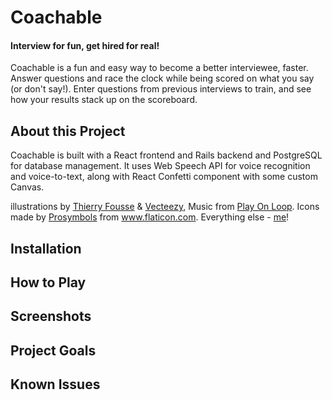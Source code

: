 <h1>Coachable</h1>
<h4>Interview for fun, get hired for real!</h4>

<p>Coachable is a fun and easy way to become a better interviewee, faster. Answer questions and race the clock while being scored on what you say (or don't say!). Enter questions from previous interviews to train, and see how your results stack up on the scoreboard.</p> 


<h2>About this Project</h2>

<p>Coachable is built with a React frontend and Rails backend and PostgreSQL for database management. It uses Web Speech API for voice recognition and voice-to-text, along with React Confetti component with some custom Canvas. </p>
<p>illustrations by <a href="https://dribbble.com/thierryfousse">Thierry Fousse</a> & <a href="http://www.Vecteezy.com">Vecteezy</a>, Music from <a href="http://PlayonLoop.com">Play On Loop</a>. Icons made by <a href="https://www.flaticon.com/authors/prosymbols" title="Prosymbols">Prosymbols</a> from <a href="https://www.flaticon.com/" title="Flaticon"> www.flaticon.com</a>. Everything else - <a href={`mailto:${"rosie.wilt@gmail.com"}?subject=Great%20project.%20Let's%20talk!&body=Hey Rosie!%0D%0A%0D%0AI loved your project and I'd love to chat with you about it and/or Buffy the Vampire Slayer. I think Spike and Buffy were meant to be, how about you?`}>me</a>!</p> 
      

<h2>Installation</h2>


<h2>How to Play</h2>

<h2>Screenshots</h2>


<h2>Project Goals<h2>
<h2>Known Issues</h2>